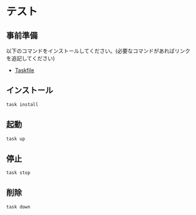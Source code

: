 # テスト

## 事前準備
以下のコマンドをインストールしてください。(必要なコマンドがあればリンクを追記してください)
- [Taskfile](https://taskfile.dev/ja-JP/installation/)

## インストール

```sh
task install
```

## 起動

```sh
task up
```

## 停止
```sh
task stop
```

## 削除
```sh
task down
```
